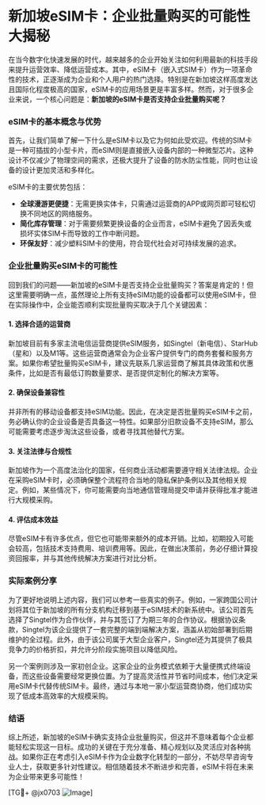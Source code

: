 # 新加坡eSIM卡：企业批量购买的可能性大揭秘

在当今数字化快速发展的时代，越来越多的企业开始关注如何利用最新的科技手段来提升运营效率、降低运营成本。其中，eSIM卡（嵌入式SIM卡）作为一项革命性的技术，正逐渐成为企业和个人用户的热门选择。特别是在新加坡这样高度发达且国际化程度极高的国家，eSIM卡的应用场景更是丰富多样。然而，对于很多企业来说，一个核心问题是：**新加坡的eSIM卡是否支持企业批量购买呢？**

### eSIM卡的基本概念与优势

首先，让我们简单了解一下什么是eSIM卡以及它为何如此受欢迎。传统的SIM卡是一种可插拔的小型卡片，而eSIM则是直接嵌入设备内部的一种微型芯片。这种设计不仅减少了物理空间的需求，还极大提升了设备的防水防尘性能，同时也让设备的设计更加灵活和多样化。

eSIM卡的主要优势包括：

- **全球漫游更便捷**：无需更换实体卡，只需通过运营商的APP或网页即可轻松切换不同地区的网络服务。
- **简化库存管理**：对于需要频繁更换设备的企业而言，eSIM卡避免了因丢失或损坏实体SIM卡而导致的工作中断问题。
- **环保友好**：减少塑料SIM卡的使用，符合现代社会对可持续发展的追求。

### 企业批量购买eSIM卡的可能性

回到我们的问题——新加坡的eSIM卡是否支持企业批量购买？答案是肯定的！但这里需要明确一点，虽然理论上所有支持eSIM功能的设备都可以使用eSIM卡，但在实际操作中，企业能否顺利实现批量购买取决于几个关键因素：

#### 1. **选择合适的运营商**
新加坡目前有多家主流电信运营商提供eSIM服务，如Singtel（新电信）、StarHub（星和）以及M1等。这些运营商通常会为企业客户提供专门的商务套餐和服务方案。如果你希望批量购买eSIM卡，建议先联系几家运营商了解其具体政策和优惠条件，比如是否有最低订购数量要求、是否提供定制化的解决方案等。

#### 2. **确保设备兼容性**
并非所有的移动设备都支持eSIM功能。因此，在决定是否批量购买eSIM卡之前，务必确认你的企业设备是否具备这一特性。如果部分旧款设备不支持eSIM，那么可能需要考虑逐步淘汰这些设备，或者寻找其他替代方案。

#### 3. **关注法律与合规性**
新加坡作为一个高度法治化的国家，任何商业活动都需要遵守相关法律法规。企业在采购eSIM卡时，必须确保整个流程符合当地的隐私保护条例以及其他相关规定。例如，某些情况下，你可能需要向当地通信管理局提交申请并获得批准才能进行大规模采购。

#### 4. **评估成本效益**
尽管eSIM卡有许多优点，但它也可能带来额外的成本开销。比如，初期投入可能会较高，包括技术支持费用、培训费用等。因此，在做出决策前，务必仔细计算投资回报率，并与其他传统解决方案进行对比分析。

### 实际案例分享

为了更好地说明上述内容，我们可以参考一些真实的例子。例如，一家跨国公司计划将其位于新加坡的所有分支机构迁移到基于eSIM技术的新系统中。该公司首先选择了Singtel作为合作伙伴，并与其签订了为期三年的合作协议。根据协议条款，Singtel为该企业提供了一套完整的端到端解决方案，涵盖从初始部署到后期维护的全过程。此外，由于该公司属于大型企业客户，Singtel还为其提供了极具竞争力的价格折扣，并允许分阶段实施项目以降低风险。

另一个案例则涉及一家初创企业。这家企业的业务模式依赖于大量便携式终端设备，而这些设备需要经常更换位置。为了提高灵活性并节省时间成本，他们决定采用eSIM卡代替传统SIM卡。最终，通过与本地一家小型运营商协商，他们成功实现了低成本高效率的大规模采购。

### 结语

综上所述，新加坡的eSIM卡确实支持企业批量购买，但这并不意味着每个企业都能轻松实现这一目标。成功的关键在于充分准备、精心规划以及灵活应对各种挑战。如果你正在考虑引入eSIM卡作为企业数字化转型的一部分，不妨尽早咨询专业人士，获取更多针对性建议。相信随着技术不断进步和完善，eSIM卡将在未来为企业带来更多可能性！

[TG💪+ @jx0703 ![Image](https://github.com/user-attachments/assets/dbca1d08-cadb-493c-b0ec-ad6f7a83f270)]